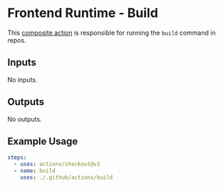 # Frontend Runtime - Build

This [composite action](./action.yml) is responsible for running the `build`
command in repos.

## Inputs

No inputs.

## Outputs

No outputs.

## Example Usage

```yaml
steps:
  - uses: actions/checkout@v3
  - name: build
    uses: ./.github/actions/build
```
